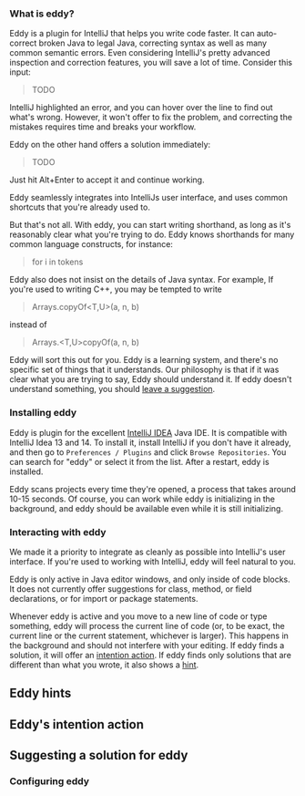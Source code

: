 ### What is eddy?

Eddy is a plugin for IntelliJ that helps you write code faster. It can auto-correct
broken Java to legal Java, correcting syntax as well as many common semantic errors.
Even considering IntelliJ's pretty advanced inspection and correction features, you
will save a lot of time. Consider this input:

> TODO

IntelliJ highlighted an error, and you can hover over the line to find out what's
wrong. However, it won't offer to fix the problem, and correcting the mistakes requires
time and breaks your workflow.

Eddy on the other hand offers a solution immediately:

> TODO

Just hit Alt+Enter to accept it and continue working.

Eddy seamlessly integrates into IntelliJs user interface, and uses common shortcuts
that you're already used to.

But that's not all. With eddy, you can start writing shorthand, as long as it's
reasonably clear what you're trying to do. Eddy knows shorthands for many common
language constructs, for instance:

> for i in tokens

Eddy also does not insist on the details of Java syntax. For example, If you're
used to writing C++, you may be tempted to write

> Arrays.copyOf<T,U>(a, n, b)

instead of

> Arrays.<T,U>copyOf(a, n, b)

Eddy will sort this out for you. Eddy is a learning system, and there's no specific
set of things that it understands. Our philosophy is that if it was clear what you
are trying to say, Eddy should understand it. If eddy doesn't understand something,
you should [leave a suggestion](TODO).

### Installing eddy

Eddy is plugin for the excellent [IntelliJ IDEA](TODO) Java IDE. It is compatible
with IntelliJ Idea 13 and 14. To install it, install IntelliJ if you don't have it
already, and then go to `Preferences / Plugins` and click `Browse Repositories`.
You can search for "eddy" or select it from the list. After a restart, eddy is
installed.

Eddy scans projects every time they're opened, a process that takes around 10-15
seconds. Of course, you can work while eddy is initializing in the background,
and eddy should be available even while it is still initializing.

### Interacting with eddy

We made it a priority to integrate as cleanly as possible into IntelliJ's user
interface. If you're used to working with IntelliJ, eddy will feel natural to you.

Eddy is only active in Java editor windows, and only inside of code blocks. It
does not currently offer suggestions for class, method, or field declarations,
or for import or package statements.

Whenever eddy is active and you move to a new line of code or type something,
eddy will process the current line of code (or, to be exact, the current line
or the current statement, whichever is larger). This happens in the background
and should not interfere with your editing. If eddy finds a solution, it will
offer an [intention action](TODO). If eddy finds only solutions that are
different than what you wrote, it also shows a [hint](TODO).

## Eddy hints



## Eddy's intention action

## Suggesting a solution for eddy

### Configuring eddy
